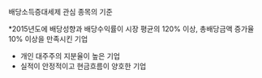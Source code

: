 배당소득증대세제 관심 종목의 기준

*2015년도에 배당성향과 배당수익률이 시장 평균의 120% 이상, 총배당금액 증가율 10% 이상을 만족시킨 기업
* 개인 대주주의 지분율이 높은 기업
* 실적이 안정적이고 현금흐름이 양호한 기업

